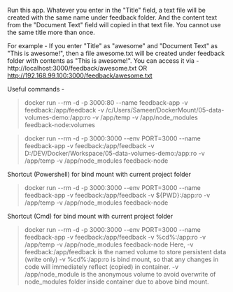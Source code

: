 Run this app.
Whatever you enter in the "Title" field, a text file will be created with the same name under feedback folder.
And the content text from the "Document Text" field will copied in that text file.
You cannot use the same title more than once.

For example -
If you enter "Title" as "awesome" and "Document Text" as "This is awesome!", then
a file awesome.txt will be created under feedback folder with contents as "This is awesome!".
You can access it via -
http://localhost:3000/feedback/awesome.txt
OR
http://192.168.99.100:3000/feedback/awesome.txt

Useful commands -

> docker run --rm -d -p 3000:80 --name feedback-app -v feedback:/app/feedback -v /c/Users/Sameer/DockerMount/05-data-volumes-demo:/app:ro -v /app/temp -v /app/node_modules feedback-node:volumes

> docker run --rm -d -p 3000:3000 --env PORT=3000 --name feedback-app -v feedback:/app/feedback -v D:/DEV/Docker/Workspace/05-data-volumes-demo:/app:ro -v /app/temp -v /app/node_modules feedback-node

Shortcut (Powershell) for bind mount with current project folder

> docker run --rm -d -p 3000:3000 --env PORT=3000 --name feedback-app -v feedback:/app/feedback -v ${PWD}:/app:ro -v /app/temp -v /app/node_modules feedback-node

Shortcut (Cmd) for bind mount with current project folder

> docker run --rm -d -p 3000:3000 --env PORT=3000 --name feedback-app -v feedback:/app/feedback -v %cd%:/app:ro -v /app/temp -v /app/node_modules feedback-node
> Here,
> -v feedback:/app/feedback is the named volume to store persistent data (write only)
> -v %cd%:/app:ro is bind mount, so that any changes in code will immediately reflect (copied) in container.
> -v /app/node_module is the anonymous volume to avoid overwrite of node_modules folder inside container due to above bind mount.
